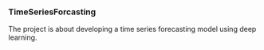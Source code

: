 ### TimeSeriesForcasting
The project is about developing a time series forecasting model using deep learning.
